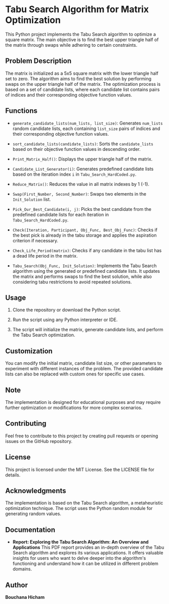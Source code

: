 # Tabu Search Algorithm for Matrix Optimization

This Python project implements the Tabu Search algorithm to optimize a square matrix. The main objective is to find the best upper triangle half of the matrix through swaps while adhering to certain constraints.

## Problem Description

The matrix is initialized as a 5x5 square matrix with the lower triangle half set to zero. The algorithm aims to find the best solution by performing swaps on the upper triangle half of the matrix. The optimization process is based on a set of candidate lists, where each candidate list contains pairs of indices and their corresponding objective function values.

## Functions

- `generate_candidate_lists(num_lists, list_size)`: Generates `num_lists` random candidate lists, each containing `list_size` pairs of indices and their corresponding objective function values.

- `sort_candidate_lists(candidate_lists)`: Sorts the `candidate_lists` based on their objective function values in descending order.

- `Print_Matrix_Half()`: Displays the upper triangle half of the matrix.

- `Candidate_List_Generator(i)`: Generates predefined candidate lists based on the iteration index `i` in `Tabu_Search_HardCoded.py`.

- `Reduce_Matrix()`: Reduces the value in all matrix indexes by 1 (-1).

- `Swap(First_Number, Second_Number)`: Swaps two elements in the `Init_Solution` list.

- `Pick_Our_Best_Candidate(i, j)`: Picks the best candidate from the predefined candidate lists for each iteration in `Tabu_Search_HardCoded.py`.

- `Check(Iteration, Participant, Obj_Func, Best_Obj_Func)`: Checks if the best pick is already in the tabu storage and applies the aspiration criterion if necessary.

- `Check_Life_Period(matrix)`: Checks if any candidate in the tabu list has a dead life period in the matrix.

- `Tabu_Search(Obj_Func, Init_Solution)`: Implements the Tabu Search algorithm using the generated or predefined candidate lists. It updates the matrix and performs swaps to find the best solution, while also considering tabu restrictions to avoid repeated solutions.

## Usage

1. Clone the repository or download the Python script.

2. Run the script using any Python interpreter or IDE.

3. The script will initialize the matrix, generate candidate lists, and perform the Tabu Search optimization.

## Customization

You can modify the initial matrix, candidate list size, or other parameters to experiment with different instances of the problem. The provided candidate lists can also be replaced with custom ones for specific use cases.

## Note

The implementation is designed for educational purposes and may require further optimization or modifications for more complex scenarios.

## Contributing

Feel free to contribute to this project by creating pull requests or opening issues on the GitHub repository.

## License

This project is licensed under the MIT License. See the LICENSE file for details.

## Acknowledgments

The implementation is based on the Tabu Search algorithm, a metaheuristic optimization technique.
The script uses the Python random module for generating random values.

## Documentation

- **Report: Exploring the Tabu Search Algorithm: An Overview and Applications**
  This PDF report provides an in-depth overview of the Tabu Search algorithm and explores its various applications. It offers valuable insights for users who want to delve deeper into the algorithm's functioning and understand how it can be utilized in different problem domains.

## Author

**Bouchana Hicham**
